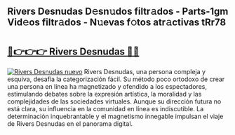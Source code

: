 ## Rivers Desnudas D𝚎sn𝚞dos filtr𝚊dos - Parts-1gm Vid𝚎os filtr𝚊dos - N𝚞evas f𝚘tos atr𝚊ctivas tRr78

# <h2><a href="http://mb598x.tromn.icu/?c=Rivers+Desnudas">🔗👉👉👉 Rivers Desnudas 🔗🔗</a></h2>

[![Rivers Desnudas nuevo](https://i.imgur.com/pEAQMta.gif)](http://mb598x.tromn.icu/?c=Rivers+Desnudas)
Rivers Desnudas, una persona compleja y esquiva, desafía la categorización fácil. Su método poco ortodoxo de crear una persona en línea ha magnetizado y ofendido a los espectadores, estimulando debates sobre la expresión artística, la moralidad y las complejidades de las sociedades virtuales. Aunque su dirección futura no está clara, su influencia en la comunidad en línea es indiscutible. La determinación inquebrantable y el magnetismo innegable impulsan el viaje de Rivers Desnudas en el panorama digital.

